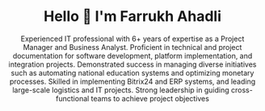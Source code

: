 <h1 align="center">Hello 👋 I'm Farrukh Ahadli</h1>

<p align="center">
  Experienced IT professional with 6+ years of expertise as a Project Manager and Business Analyst. Proficient in technical and project documentation for software development, platform implementation, and integration projects. Demonstrated success in managing diverse initiatives such as automating national education systems and optimizing monetary processes. Skilled in implementing Bitrix24 and ERP systems, and leading large-scale logistics and IT projects. Strong leadership in guiding cross-functional teams to achieve project objectives
</p>
